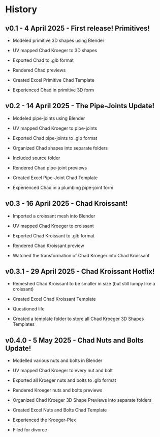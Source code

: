 # History


v0.1 - 4 April 2025 - First release! Primitives!
------------------------

- Modeled primitive 3D shapes using Blender

- UV mapped Chad Kroeger to 3D shapes

- Exported Chad to .glb format

- Rendered Chad previews

- Created Excel Primitive Chad Template

- Experienced Chad in primitive 3D form


v0.2 - 14 April 2025 - The Pipe-Joints Update!
------------------------

- Modeled pipe-joints using Blender

- UV mapped Chad Kroeger to pipe-joints

- Exported Chad pipe-joints to .glb format

- Organized Chad shapes into separate folders

- Included source folder

- Rendered Chad pipe-joint previews

- Created Excel Pipe-Joint Chad Template

- Experienced Chad in a plumbing pipe-joint form


v0.3 - 16 April 2025 - Chad Kroissant!
------------------------

- Imported a croissant mesh into Blender

- UV mapped Chad Kroeger to croissant

- Exported Chad Kroissant to .glb format

- Rendered Chad Kroissant preview

- Watched the transformation of Chad Kroeger into Chad Kroissant


v0.3.1 - 29 April 2025 - Chad Kroissant Hotfix!
------------------------

- Remeshed Chad Kroissant to be smaller in size (but still lumpy like a croissant)

- Created Excel Chad Kroissant Template

- Questioned life

- Created a template folder to store all Chad Kroeger 3D Shapes Templates


v0.4.0 - 5 May 2025 - Chad Nuts and Bolts Update!
------------------------

- Modelled various nuts and bolts in Blender

- UV mapped Chad Kroeger to every nut and bolt

- Exported all Kroeger nuts and bolts to .glb format

- Rendered Kroeger nuts and bolts previews

- Organized Chad Kroeger 3D Shape Previews into separate folders

- Created Excel Nuts and Bolts Chad Template

- Experienced the Kroeger-Plex

- Filed for divorce